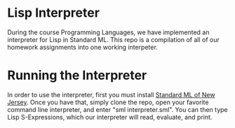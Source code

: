 # Lisp Interpreter 
During the course Programming Languages, we have implemented an interpreter for Lisp in Standard ML. This repo is a compilation of all of our homework assignments into one working interpeter.
# Running the Interpreter
In order to use the interpreter, first you must install [Standard ML of New Jersey](http://www.smlnj.org/dist/working/110.71/index.html). Once you have that, simply clone the repo, open your favorite command line interpreter, and enter "sml interpreter.sml". You can then type Lisp S-Expressions, which our interpreter will read, evaluate, and print.

